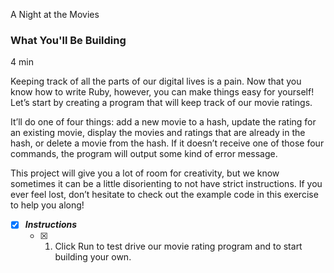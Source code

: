 A Night at the Movies

### What You'll Be Building

4 min

Keeping track of all the parts of our digital lives is a pain. Now that you know how to write Ruby, however, you can make things easy for yourself! Let’s start by creating a program that will keep track of our movie ratings.

It’ll do one of four things: add a new movie to a hash, update the rating for an existing movie, display the movies and ratings that are already in the hash, or delete a movie from the hash. If it doesn’t receive one of those four commands, the program will output some kind of error message.

This project will give you a lot of room for creativity, but we know sometimes it can be a little disorienting to not have strict instructions. If you ever feel lost, don’t hesitate to check out the example code in this exercise to help you along!

- [x] ***Instructions***
    - [x] 1. Click Run to test drive our movie rating program and to start building your own.